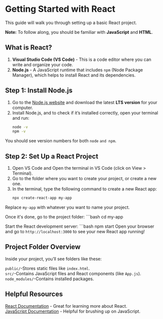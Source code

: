 # Getting Started with React

This guide will walk you through setting up a basic React project. 

**Note:** To follow along, you should be familiar with **JavaScript** and **HTML**.

## What is React?

1. **Visual Studio Code (VS Code)** - This is a code editor where you can write and organize your code.
2. **Node.js** - A JavaScript runtime that includes `npm` (Node Package Manager), which helps to install React and its dependencies.

## Step 1: Install Node.js

1. Go to the [Node.js website](https://nodejs.org/) and download the latest **LTS version** for your computer.
2. Install Node.js, and to check if it’s installed correctly, open your terminal and run:
   ```bash
   node -v
   npm -v
You should see version numbers for both `node` `and npm`.

## Step 2: Set Up a React Project

1. Open VS Code and Open the terminal in VS Code (click on View > Terminal).
2. Go to the folder where you want to create your project, or create a new one.
3. In the terminal, type the following command to create a new React app:
   ```bash
   npx create-react-app my-app
Replace `my-app` with whatever you want to name your project.

Once it's done, go to the project folder:
    ```bash
    cd my-app

Start the React development server:
    ```bash
    npm start
Open your browser and go to `http://localhost:3000` to see your new React app running!

## Project Folder Overview
Inside your project, you’ll see folders like these:

`public/`-Stores static files like `index.html`.<br>
`src/`-Contains JavaScript files and React components (like `App.js`).<br>
`node_modules/`-Contains installed packages.<br>

## Helpful Resources

[React Documentation](https://react.dev/blog/2023/03/16/introducing-react-dev) - Great for learning more about React.<br>
[JavaScript Documentation](https://www.w3schools.com/js/) - Helpful for brushing up on JavaScript.<br>
